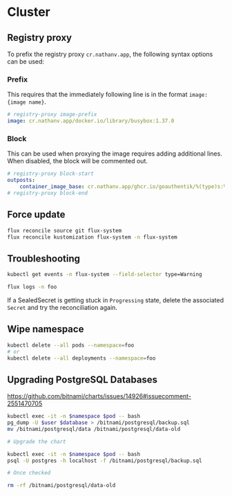 # Cluster

## Registry proxy

To prefix the registry proxy `cr.nathanv.app`, the following syntax options can be used:

### Prefix

This requires that the immediately following line is in the format `image: {image name}`.

```yaml
# registry-proxy image-prefix
image: cr.nathanv.app/docker.io/library/busybox:1.37.0
```

### Block

This can be used when proxying the image requires adding additional lines.
When disabled, the block will be commented out.

```yaml
# registry-proxy block-start
outposts:
    container_image_base: cr.nathanv.app/ghcr.io/goauthentik/%(type)s:%(version)s
# registry-proxy block-end
```

## Force update

```bash
flux reconcile source git flux-system
flux reconcile kustomization flux-system -n flux-system
```

## Troubleshooting

```bash
kubectl get events -n flux-system --field-selector type=Warning
```

```bash
flux logs -n foo
```

If a SealedSecret is getting stuck in `Progressing` state, delete the associated
`Secret` and try the reconciliation again.

## Wipe namespace

```bash
kubectl delete --all pods --namespace=foo
# or
kubectl delete --all deployments --namespace=foo
```

## Upgrading PostgreSQL Databases

<https://github.com/bitnami/charts/issues/14926#issuecomment-2551470705>

```bash
kubectl exec -it -n $namespace $pod -- bash
pg_dump -U $user $database > /bitnami/postgresql/backup.sql
mv /bitnami/postgresql/data /bitnami/postgresql/data-old

# Upgrade the chart

kubectl exec -it -n $namespace $pod -- bash
psql -U postgres -h localhost -f /bitnami/postgresql/backup.sql

# Once checked

rm -rf /bitnami/postgresql/data-old

```
